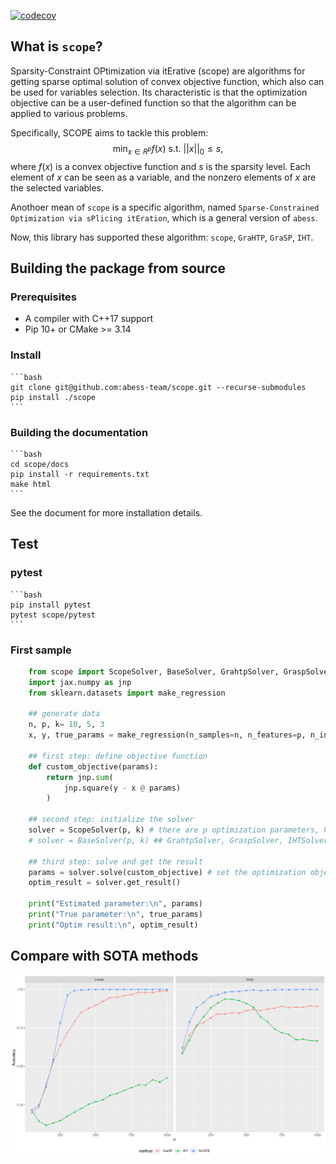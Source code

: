 [![codecov](https://codecov.io/gh/abess-team/scope/branch/master/graphs/sunburst.svg)](https://codecov.io/gh/abess-team/scope)

## What is `scope`?

Sparsity-Constraint OPtimization via itErative (scope) are algorithms for getting sparse optimal solution of convex objective function, which also can be used for variables selection. Its characteristic is that the optimization objective can be a user-defined function so that the algorithm can be applied to various problems.

Specifically, SCOPE aims to tackle this problem: 
$$\min_{x \in R^p} f(x) \text{ s.t. } ||x||_0 \leq s,$$
where $f(x)$ is a convex objective function and $s$ is the sparsity level. Each element of $x$ can be seen as a variable, and the nonzero elements of $x$ are the selected variables.

Anothoer mean of `scope` is a specific algorithm, named `Sparse-Constrained Optimization via sPlicing itEration`, which is a general version of `abess`.

Now, this library has supported these algorithm: `scope`, `GraHTP`, `GraSP`, `IHT`.

## Building the package from source

### Prerequisites
+ A compiler with C++17 support 
+ Pip 10+ or CMake >= 3.14

### Install

    ```bash
    git clone git@github.com:abess-team/scope.git --recurse-submodules
    pip install ./scope
    ```

### Building the documentation

    ```bash
    cd scope/docs
    pip install -r requirements.txt
    make html
    ```

See the document for more installation details.

## Test

### pytest

    ```bash
    pip install pytest
    pytest scope/pytest
    ```


### First sample

```python
    from scope import ScopeSolver, BaseSolver, GrahtpSolver, GraspSolver, IHTSolver 
    import jax.numpy as jnp
    from sklearn.datasets import make_regression

    ## generate data
    n, p, k= 10, 5, 3
    x, y, true_params = make_regression(n_samples=n, n_features=p, n_informative=k, coef=True)

    ## first step: define objective function
    def custom_objective(params):
        return jnp.sum(
            jnp.square(y - x @ params)
        )

    ## second step: initialize the solver
    solver = ScopeSolver(p, k) # there are p optimization parameters, k of which are non-zero
    # solver = BaseSolver(p, k) ## GrahtpSolver, GraspSolver, IHTSolver are the same
    
    ## third step: solve and get the result 
    params = solver.solve(custom_objective) # set the optimization objective and begin to solve
    optim_result = solver.get_result()

    print("Estimated parameter:\n", params)
    print("True parameter:\n", true_params)
    print("Optim result:\n", optim_result)
```

## Compare with SOTA methods

![](/docs/img/compare.png)
